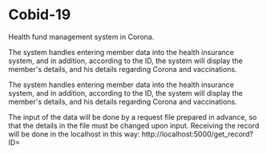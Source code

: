 # Cobid-19
Health fund management system in Corona.

The system handles entering member data into the health insurance system, and in addition, according to the ID, the system will display the member's details, and his details regarding Corona and vaccinations.

The system handles entering member data into the health insurance system, and in addition, according to the ID, the system will display the member's details, and his details regarding Corona and vaccinations.

The input of the data will be done by a request file prepared in advance, so that the details in the file must be changed upon input.
Receiving the record will be done in the localhost in this way: http://localhost:5000/get_record?ID=<ID-number>
